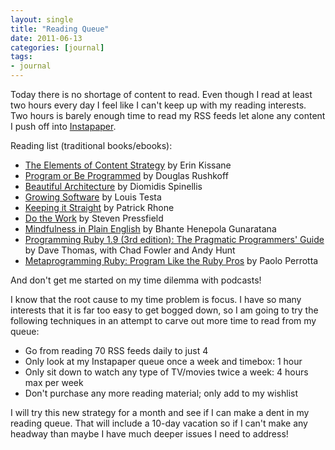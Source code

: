 ```yaml
---
layout: single
title: "Reading Queue"
date: 2011-06-13
categories: [journal]
tags:
- journal
---
```


Today there is no shortage of content to read. Even though I read at least two hours every day I feel like I can't keep up with my reading interests. Two hours is barely enough time to read my RSS feeds let alone any content I push off into [Instapaper][].

Reading list (traditional books/ebooks):

* [The Elements of Content Strategy][kissane] by Erin Kissane
* [Program or Be Programmed][rushkoff] by Douglas Rushkoff
* [Beautiful Architecture][spinellis] by Diomidis Spinellis
* [Growing Software][testa] by Louis Testa
* [Keeping it Straight][rhone] by Patrick Rhone
* [Do the Work][pressfield] by Steven Pressfield
* [Mindfulness in Plain English][mindful] by Bhante Henepola Gunaratana
* [Programming Ruby 1.9 (3rd edition): The Pragmatic Programmers' Guide][ruby] by Dave Thomas, with Chad Fowler and Andy Hunt
* [Metaprogramming Ruby: Program Like the Ruby Pros][meta] by Paolo Perrotta

And don't get me started on my time dilemma with podcasts!

I know that the root cause to my time problem is focus. I have so many interests that it is far too easy to get bogged down, so I am going to try the following techniques in an attempt to carve out more time to read from my queue:

* Go from reading 70 RSS feeds daily to just 4
* Only look at my Instapaper queue once a week and timebox: 1 hour
* Only sit down to watch any type of TV/movies twice a week: 4 hours max per week
* Don't purchase any more reading material; only add to my wishlist

I will try this new strategy for a month and see if I can make a dent in my reading queue. That will include a 10-day vacation so if I can't make any headway than maybe I have much deeper issues I need to address!

[instapaper]: http://www.instapaper.com/ "Instapaper - A simple tool to save web pages for reading later"
[kissane]: http://www.abookapart.com/products/the-elements-of-content-strategy "The Elements of Content Strategy by Erin Kissane"
[rushkoff]: http://amzn.to/jLDBXS "Program or Be Programmed by Douglas Rushoff"
[spinellis]: http://amzn.to/jIFk5Z "Beautiful Architecture by Diomidis Spinellis"
[testa]: http://amzn.to/iwDTXW "Growing Software by Louis Testa"
[rhone]: http://amzn.to/lUYSSa "Keeping It Straight by Patrick Rhone"
[pressfield]: http://amzn.to/msTjuc "Do the Work by Steven Pressfield"
[mindful]: http://amzn.to/lDvcgg "Mindfulness in Plain English by Bhante Henepola Gunaratana"
[ruby]: http://pragprog.com/titles/ruby3/programming-ruby-1-9 "Programming Ruby 1.9 by Dave Thomas, with Chad Fowler and Andy Hunt"
[meta]: http://pragprog.com/titles/ppmetr/metaprogramming-ruby "Metaprogramming Ruby by Paolo Perrotta"

